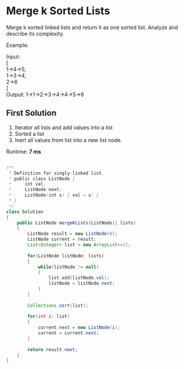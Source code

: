 # Merge k Sorted Lists

Merge k sorted linked lists and return it as one sorted list. Analyze and describe its complexity.

Example:<br>

Input:<br>
[<br>
  1->4->5,<br>
  1->3->4,<br>
  2->6<br>
]<br>
Output: 1->1->2->3->4->4->5->6<br>

## First Solution
1. Iterator all lists and add values into a list
2. Sorted a list 
3. Inert all values from list into a new list node.

Runtime: **7 ms**

```java

/**
 * Definition for singly-linked list.
 * public class ListNode {
 *     int val;
 *     ListNode next;
 *     ListNode(int x) { val = x; }
 * }
 */
class Solution 
{
    public ListNode mergeKLists(ListNode[] lists) 
    {
        ListNode result = new ListNode(0);
        ListNode current = result;        
        List<Integer> list = new ArrayList<>();   
        
        for(ListNode listNode: lists)
        {
            while(listNode != null)
            {
                list.add(listNode.val);
                listNode = listNode.next;
            }
        }
        
        Collections.sort(list);
        
        for(int i: list)
        {
            current.next = new ListNode(i);
            current = current.next;
        }
        
        return result.next;
    }
}

```
